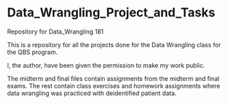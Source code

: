# Data_Wrangling_Project_and_Tasks
Repository for Data_Wrangling 181

This is a repository for all the projects done for the Data Wrangling class for the QBS program.

I, the author, have been given the permission to make my work public.

The midterm and final files contain assignments from the midterm and final exams. The rest contain class exercises and homework assignments where data wrangling was practiced with deidentified patient data.
